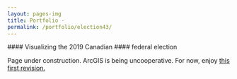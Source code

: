 ```yaml
---
layout: pages-img
title: Portfolio - 
permalink: /portfolio/election43/
---
```


<meta name="viewport" content="width=device-width, initial-scale=1">
#### Visualizing the 2019 Canadian
#### federal election

Page under construction. ArcGIS is being uncooperative. For now, enjoy [this first revision.](/cLayout.pdf) 

<script src="/assets/js/modal.js"></script> 
